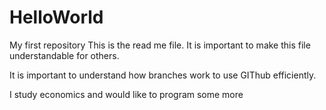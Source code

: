 # HelloWorld
My first repository
This is the read me file. It is important to make this file understandable for others.

It is important to understand how branches work to use GIThub efficiently.

I study economics and would like to program some more
